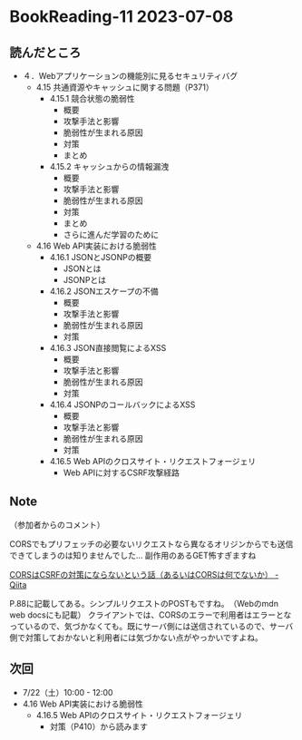 # BookReading-11 2023-07-08

## 読んだところ
- ４．Webアプリケーションの機能別に見るセキュリティバグ
  - 4.15 共通資源やキャッシュに関する問題（P371）
    - 4.15.1 競合状態の脆弱性
      - 概要
      - 攻撃手法と影響
      - 脆弱性が生まれる原因
      - 対策
      - まとめ
    - 4.15.2 キャッシュからの情報漏洩
      - 概要
      - 攻撃手法と影響
      - 脆弱性が生まれる原因
      - 対策
      - まとめ
      - さらに進んだ学習のために
  - 4.16 Web API実装における脆弱性
    - 4.16.1 JSONとJSONPの概要
      - JSONとは
      - JSONPとは
    - 4.16.2 JSONエスケープの不備
      - 概要
      - 攻撃手法と影響
      - 脆弱性が生まれる原因
      - 対策
    - 4.16.3 JSON直接閲覧によるXSS
      - 概要
      - 攻撃手法と影響
      - 脆弱性が生まれる原因
      - 対策
    - 4.16.4 JSONPのコールバックによるXSS
      - 概要
      - 攻撃手法と影響
      - 脆弱性が生まれる原因
      - 対策
    - 4.16.5 Web APIのクロスサイト・リクエストフォージェリ
      - Web APIに対するCSRF攻撃経路

## Note

（参加者からのコメント）

CORSでもプリフェッチの必要ないリクエストなら異なるオリジンからでも送信できてしまうのは知りませんでした…
副作用のあるGET怖すぎますね

[CORSはCSRFの対策にならないという話（あるいはCORSは何でないか） - Qiita](https://qiita.com/netebakari/items/41baa7e1d0b8d89f9d12)

P.88に記載してある。シンプルリクエストのPOSTもですね。　（Webのmdn web docsにも記載）
クライアントでは、CORSのエラーで利用者はエラーとなっているので、気づかなくても。既にサーバ側には送信されているので、サーバ側で対策しておかないと利用者には気づかない点がやっかいですよね。

## 次回
- 7/22（土）10:00 - 12:00
- 4.16 Web API実装における脆弱性
  - 4.16.5 Web APIのクロスサイト・リクエストフォージェリ
    - 対策（P410）から読みます
 